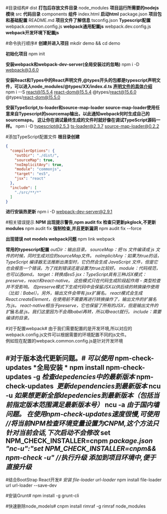 #目录结构#
dist **打包后存放文件目录**
node_modules **项目运行所需要的nodejs模块**
src **代码目录**
  components **组件**
index.html **启动html**
package.json **项目包和基础配置**
README.md  **项目文件了解信息**
tsconfig.json **Typescript配置**
webpack.common.config.js **webpack通用配置js**
webpack.dev.config.js **webpack开发环境下配置js**


#命令执行顺序#
**创建并进入项目**
mkdir demo && cd demo  

**初始化项目**
npm init 

**安装webpack和webpack-dev-server(全局安装过的忽略)**
npm i -D webpack@3.6.0 

**安装React和Types中的React声明文件,@types开头的包都是typescript声明文件，可以进入node_modules/@types/XX/index.d.ts**
**[声明文件的具体介绍](https://github.com/DefinitelyTyped/DefinitelyTyped)**
npm i --S react@15.5.4 react-dom@15.5.4 @types/react@15.6.0 @types/react-dom@15.5.0  

**安装TypeScript,ts-loader和source-map-loader**
**source-map-loader使用任意来自Typescript的sourcemap输出，以此通知webpack何时生成自己的sourcemaps。 这让你在调试最终生成的文件时就好像在调试TypeScript源码一样。**
npm i -D typescript@2.5.3 ts-loader@2.3.7 source-map-loader@0.2.2

#添加TypeScript配置文件
**根目录创建**
```json 
{
  "compilerOptions": {
    "outDir": "./dist/",
    "sourceMap": true,
    "noImplicitAny": true,
    "module": "commonjs",
    "target": "es5",
    "jsx": "react"
  },
  "include": [
    "./src/**/*"
  ]
}
```
**进行安装热更新**
npm i -D webpack-dev-server@2.9.1

#相关错误提示
**NPM 出现提示警告,npm audit fix 检查只更新pkglock,不更新modules**
npm audit fix
**强制检查,并且更新漏洞**
npm audit fix --force

**出现错误 not models webpack问题**
npm link webpack

**常用的typescript配置**
*outDir：输出目录。*
*sourceMap：把 ts 文件编译成 js 文件的时候，同时生成对应的sourceMap文件。*
*noImplicitAny：如果为true的话，TypeScript 编译器无法推断出类型时，它仍然会生成 JavaScript 文件，但是它也会报告一个错误。为了找到错误还是设置为true比较好。*
*module：代码规范，也可以选amd。*
*target：转换成es5*
*jsx：TypeScript具有三种JSX模式：preserve，react和react-native。 这些模式只在代码生成阶段起作用 - 类型检查并不受影响。 在preserve模式下生成代码中会保留JSX以供后续的转换操作使用（比如：Babel）。另外，输出文件会带有.jsx扩展名。 react模式会生成React.createElement，在使用前不需要再进行转换操作了，输出文件的扩展名为.js。 react-native相当于preserve，它也保留了所有的JSX，但是输出文件的扩*展*名是.js。我们这里因为不会用babel再转，所以用react就行。*
*include：需要编译的目录。*


#对于配置webpack#
由于我们需要配置的是开发环境,所以对应的webpack.config.js文件可以根据需要的环境配置不同的js文件。  
例如现在配置的webpack.common.config.js是针对开发环境

#对于版本迭代更新问题。#
*可以使用*
npm-check-updates
*全局安装 *
npm install npm-check-updates -g
*检查depedencies中的最新版本*
npm-check-updates  
*更新dependencies到最新版本* 
ncu -u 
*如果想更新全部depedencies到最新版本（包括当前指定版本范围满足最新版本号）*
ncu -a 
*由于国内墙问题。 在使用npm-check-updates速度很慢,可使用*
*//将当前NPM检查环境变量设置为CNPM,这个方法只针对当前会话,下次启动不会修改*
set NPM_CHECK_INSTALLER=cnpm
*package.json "nc-u":"set NPM_CHECK_INSTALLER=cnpm&& npm-check -u" //执行升级  添加到项目环境中,便于直接升级*
--------------------- 

#结合BootStrap  React开发#
*安装 file-loader url-loader*
npm install file-loader url url-loader --save-dev

#安装Grunt#
npm install -g grunt-cli

#快速删除node_models#
cnpm install rimraf -g
rimraf node_modules